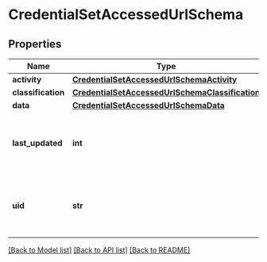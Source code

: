 # CredentialSetAccessedUrlSchema


## Properties
Name | Type | Description | Notes
------------ | ------------- | ------------- | -------------
**activity** | [**CredentialSetAccessedUrlSchemaActivity**](CredentialSetAccessedUrlSchemaActivity.md) |  | 
**classification** | [**CredentialSetAccessedUrlSchemaClassification**](CredentialSetAccessedUrlSchemaClassification.md) |  | [optional] 
**data** | [**CredentialSetAccessedUrlSchemaData**](CredentialSetAccessedUrlSchemaData.md) |  | 
**last_updated** | **int** | Credential set accessed url last modification date. | 
**uid** | **str** | Unique credential set accessed url identifier. | 

[[Back to Model list]](../README.md#documentation-for-models) [[Back to API list]](../README.md#documentation-for-api-endpoints) [[Back to README]](../README.md)


